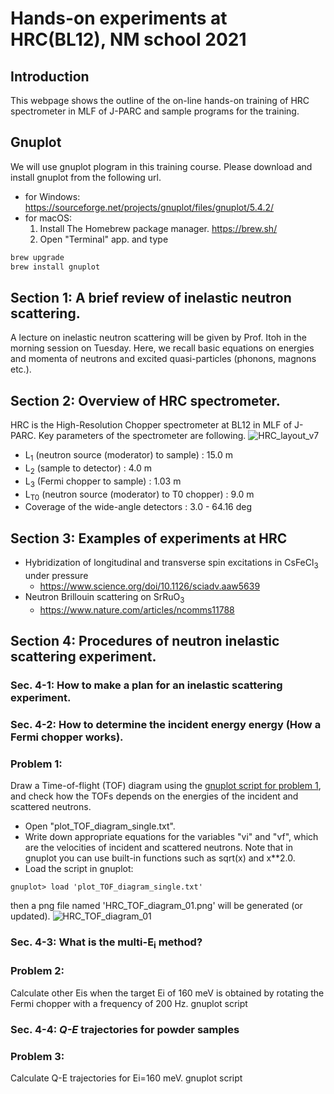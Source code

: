 # Hands-on experiments at HRC(BL12), NM school 2021

## Introduction
This webpage shows the outline of the on-line hands-on training of HRC spectrometer in MLF of J-PARC and sample programs for the training. 

## Gnuplot
We will use gnuplot plogram in this training course. Please download and install gnuplot from the following url. 

* for Windows: https://sourceforge.net/projects/gnuplot/files/gnuplot/5.4.2/
* for macOS:
    1. Install The Homebrew package manager. https://brew.sh/
    2. Open "Terminal" app. and type 
```bash
brew upgrade
brew install gnuplot
```

## Section 1: A brief review of inelastic neutron scattering.
 A lecture on inelastic neutron scattering will be given by Prof. Itoh in the morning session on Tuesday. Here, we recall basic equations on energies and momenta of neutrons and excited quasi-particles (phonons, magnons etc.).

## Section 2: Overview of HRC spectrometer. 
 HRC is the High-Resolution Chopper spectrometer at BL12 in MLF of J-PARC. Key parameters of the spectrometer are following. 
![HRC_layout_v7](https://user-images.githubusercontent.com/50174733/144195316-b9001709-d7bf-494f-983b-67f8ff7748ef.png)
* L<sub>1</sub> (neutron source (moderator) to sample) : 15.0 m
* L<sub>2</sub> (sample to detector) : 4.0 m
* L<sub>3</sub> (Fermi chopper to sample) : 1.03 m
* L<sub>T0</sub> (neutron source (moderator) to T0 chopper) : 9.0 m
* Coverage of the wide-angle detectors : 3.0 - 64.16 deg

## Section 3: Examples of experiments at HRC 
* Hybridization of longitudinal and transverse spin excitations in CsFeCl<sub>3</sub> under pressure
    - https://www.science.org/doi/10.1126/sciadv.aaw5639
* Neutron Brillouin scattering on SrRuO<sub>3</sub>
    - https://www.nature.com/articles/ncomms11788
 
## Section 4: Procedures of neutron inelastic scattering experiment.
### Sec. 4-1: How to make a plan for an inelastic scattering experiment.
### Sec. 4-2: How to determine the incident energy energy (How a Fermi chopper works).

### Problem 1: 
Draw a Time-of-flight (TOF) diagram using the [gnuplot script for problem 1](/problem1/plot_TOF_diagram_single.txt), and check how the TOFs depends on the energies of the incident and scattered neutrons.

* Open "plot_TOF_diagram_single.txt".
* Write down appropriate equations for the variables "vi" and "vf", which are the velocities of incident and scattered neutrons. Note that in gnuplot you can use built-in functions such as sqrt(x) and x**2.0.
* Load the script in gnuplot:
```
gnuplot> load 'plot_TOF_diagram_single.txt'
```
then a png file named 'HRC_TOF_diagram_01.png' will be generated (or updated).
![HRC_TOF_diagram_01](https://user-images.githubusercontent.com/50174733/144240255-ff3c50d6-058c-41d2-82c1-3b907dd9d5bd.png)

### Sec. 4-3: What is the multi-E<sub>i</sub> method?

### Problem 2: 
Calculate other Eis when the target Ei of 160 meV is obtained by rotating the Fermi chopper with a frequency of 200 Hz. gnuplot script 

### Sec. 4-4: _Q-E_ trajectories for powder samples 

### Problem 3: 
Calculate Q-E trajectories for Ei=160 meV.  gnuplot script 
 


